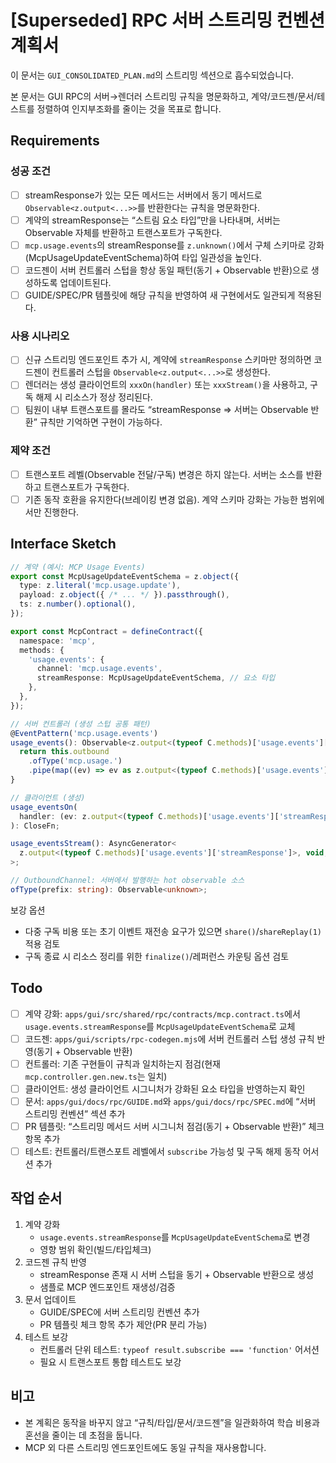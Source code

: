 # [Superseded] RPC 서버 스트리밍 컨벤션 계획서

이 문서는 `GUI_CONSOLIDATED_PLAN.md`의 스트리밍 섹션으로 흡수되었습니다.

본 문서는 GUI RPC의 서버→렌더러 스트리밍 규칙을 명문화하고, 계약/코드젠/문서/테스트를 정렬하여 인지부조화를 줄이는 것을 목표로 합니다.

## Requirements

### 성공 조건

- [ ] streamResponse가 있는 모든 메서드는 서버에서 동기 메서드로 `Observable<z.output<...>>`를 반환한다는 규칙을 명문화한다.
- [ ] 계약의 streamResponse는 “스트림 요소 타입”만을 나타내며, 서버는 Observable 자체를 반환하고 트랜스포트가 구독한다.
- [ ] `mcp.usage.events`의 streamResponse를 `z.unknown()`에서 구체 스키마로 강화(McpUsageUpdateEventSchema)하여 타입 일관성을 높인다.
- [ ] 코드젠이 서버 컨트롤러 스텁을 항상 동일 패턴(동기 + Observable 반환)으로 생성하도록 업데이트된다.
- [ ] GUIDE/SPEC/PR 템플릿에 해당 규칙을 반영하여 새 구현에서도 일관되게 적용된다.

### 사용 시나리오

- [ ] 신규 스트리밍 엔드포인트 추가 시, 계약에 `streamResponse` 스키마만 정의하면 코드젠이 컨트롤러 스텁을 `Observable<z.output<...>>`로 생성한다.
- [ ] 렌더러는 생성 클라이언트의 `xxxOn(handler)` 또는 `xxxStream()`을 사용하고, 구독 해제 시 리소스가 정상 정리된다.
- [ ] 팀원이 내부 트랜스포트를 몰라도 “streamResponse ⇒ 서버는 Observable 반환” 규칙만 기억하면 구현이 가능하다.

### 제약 조건

- [ ] 트랜스포트 레벨(Observable 전달/구독) 변경은 하지 않는다. 서버는 소스를 반환하고 트랜스포트가 구독한다.
- [ ] 기존 동작 호환을 유지한다(브레이킹 변경 없음). 계약 스키마 강화는 가능한 범위에서만 진행한다.

## Interface Sketch

```ts
// 계약 (예시: MCP Usage Events)
export const McpUsageUpdateEventSchema = z.object({
  type: z.literal('mcp.usage.update'),
  payload: z.object({ /* ... */ }).passthrough(),
  ts: z.number().optional(),
});

export const McpContract = defineContract({
  namespace: 'mcp',
  methods: {
    'usage.events': {
      channel: 'mcp.usage.events',
      streamResponse: McpUsageUpdateEventSchema, // 요소 타입
    },
  },
});

// 서버 컨트롤러 (생성 스텁 공통 패턴)
@EventPattern('mcp.usage.events')
usage_events(): Observable<z.output<(typeof C.methods)['usage.events']['streamResponse']>> {
  return this.outbound
    .ofType('mcp.usage.')
    .pipe(map((ev) => ev as z.output<(typeof C.methods)['usage.events']['streamResponse']>));
}

// 클라이언트 (생성)
usage_eventsOn(
  handler: (ev: z.output<(typeof C.methods)['usage.events']['streamResponse']>) => void
): CloseFn;

usage_eventsStream(): AsyncGenerator<
  z.output<(typeof C.methods)['usage.events']['streamResponse']>, void, unknown
>;

// OutboundChannel: 서버에서 발행하는 hot observable 소스
ofType(prefix: string): Observable<unknown>;
```

보강 옵션
- 다중 구독 비용 또는 초기 이벤트 재전송 요구가 있으면 `share()`/`shareReplay(1)` 적용 검토
- 구독 종료 시 리소스 정리를 위한 `finalize()`/레퍼런스 카운팅 옵션 검토

## Todo

- [ ] 계약 강화: `apps/gui/src/shared/rpc/contracts/mcp.contract.ts`에서 `usage.events.streamResponse`를 `McpUsageUpdateEventSchema`로 교체
- [ ] 코드젠: `apps/gui/scripts/rpc-codegen.mjs`에 서버 컨트롤러 스텁 생성 규칙 반영(동기 + Observable 반환)
- [ ] 컨트롤러: 기존 구현들이 규칙과 일치하는지 점검(현재 `mcp.controller.gen.new.ts`는 일치)
- [ ] 클라이언트: 생성 클라이언트 시그니처가 강화된 요소 타입을 반영하는지 확인
- [ ] 문서: `apps/gui/docs/rpc/GUIDE.md`와 `apps/gui/docs/rpc/SPEC.md`에 “서버 스트리밍 컨벤션” 섹션 추가
- [ ] PR 템플릿: “스트리밍 메서드 서버 시그니처 점검(동기 + Observable 반환)” 체크 항목 추가
- [ ] 테스트: 컨트롤러/트랜스포트 레벨에서 `subscribe` 가능성 및 구독 해제 동작 어서션 추가

## 작업 순서

1. 계약 강화
   - `usage.events.streamResponse`를 `McpUsageUpdateEventSchema`로 변경
   - 영향 범위 확인(빌드/타입체크)
2. 코드젠 규칙 반영
   - streamResponse 존재 시 서버 스텁을 동기 + Observable 반환으로 생성
   - 샘플로 MCP 엔드포인트 재생성/검증
3. 문서 업데이트
   - GUIDE/SPEC에 서버 스트리밍 컨벤션 추가
   - PR 템플릿 체크 항목 추가 제안(PR 분리 가능)
4. 테스트 보강
   - 컨트롤러 단위 테스트: `typeof result.subscribe === 'function'` 어서션
   - 필요 시 트랜스포트 통합 테스트도 보강

## 비고

- 본 계획은 동작을 바꾸지 않고 “규칙/타입/문서/코드젠”을 일관화하여 학습 비용과 혼선을 줄이는 데 초점을 둡니다.
- MCP 외 다른 스트리밍 엔드포인트에도 동일 규칙을 재사용합니다.
